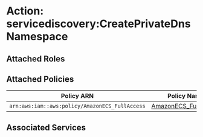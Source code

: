 # Action: servicediscovery:CreatePrivateDnsNamespace

## Attached Roles

## Attached Policies

| Policy ARN | Policy Name |
|------------|-------------|
| `arn:aws:iam::aws:policy/AmazonECS_FullAccess` | [AmazonECS_FullAccess](../policies.md#amazonecs_fullaccess) |

## Associated Services

